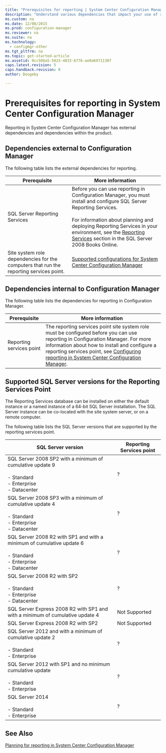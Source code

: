 ```yaml
---
title: "Prerequisites for reporting | System Center Configuration Manager"
description: "Understand various dependencies that impact your use of reporting in System Center Configuration Manager."
ms.custom: na
ms.date: 12/08/2015
ms.prod: configuration-manager
ms.reviewer: na
ms.suite: na
ms.technology:
  - configmgr-other
ms.tgt_pltfrm: na
ms.topic: get-started-article
ms.assetid: 9cc508a5-5023-4833-b776-ae9a6971138f
caps.latest.revision: 5
caps.handback.revision: 0
author: Dougeby

---
```

# Prerequisites for reporting in System Center Configuration Manager
Reporting in System Center Configuration Manager has external dependencies and dependencies within the product.  

## Dependencies external to Configuration Manager  
 The following table lists the external dependencies for reporting.  

|Prerequisite|More information|  
|------------------|----------------------|  
|SQL Server Reporting Services|Before you can use reporting in Configuration Manager, you must install and configure SQL Server Reporting Services.<br /><br /> For information about planning and deploying Reporting Services in your environment, see the [Reporting Services](http://go.microsoft.com/fwlink/p/?LinkId=212032) section in the SQL Server 2008 Books Online.|  
|Site system role dependencies for the computers that run the reporting services point.|[Supported configurations for System Center Configuration Manager](../../../core/plan-design/configs/supported-configurations.md)|  

## Dependencies internal to Configuration Manager  
 The following table lists the dependencies for reporting in Configuration Manager.  

|Prerequisite|More information|  
|------------------|----------------------|  
|Reporting services point|The reporting services point site system role must be configured before you can use reporting in Configuration Manager. For more information about how to install and configure a reporting services point, see [Configuring reporting in System Center Configuration Manager](../../../core/servers/manage/configuring-reporting.md).|  

## Supported SQL Server versions for the Reporting Services Point  
 The Reporting Services database can be installed on either the default instance or a named instance of a 64-bit SQL Server installation. The SQL Server instance can be co-located with the site system server, or on a remote computer.  

 The following table lists the SQL Server versions that are supported by the reporting services point.  

|SQL Server version|Reporting Services point|  
|------------------------|------------------------------|  
|SQL Server 2008 SP2 with a minimum of cumulative update 9<br /><br /> -   Standard<br />-   Enterprise<br />-   Datacenter|?|  
|SQL Server 2008 SP3 with a minimum of cumulative update 4<br /><br /> -   Standard<br />-   Enterprise<br />-   Datacenter|?|  
|SQL Server 2008 R2 with SP1 and with a minimum of cumulative update 6<br /><br /> -   Standard<br />-   Enterprise<br />-   Datacenter|?|  
|SQL Server 2008 R2 with SP2<br /><br /> -   Standard<br />-   Enterprise<br />-   Datacenter|?|  
|SQL Server Express 2008 R2 with SP1 and with a minimum of cumulative update 4|Not Supported|  
|SQL Server Express 2008 R2 with SP2|Not Supported|  
|SQL Server 2012 and with a minimum of cumulative update 2<br /><br /> -   Standard<br />-   Enterprise|?|  
|SQL Server 2012 with SP1 and no minimum cumulative update<br /><br /> -   Standard<br />-   Enterprise|?|  
|SQL Server 2014<br /><br /> -   Standard<br />-   Enterprise|?|  

## See Also  
 [Planning for reporting in System Center Configuration Manager](../../../core/servers/manage/planning-for-reporting.md)
